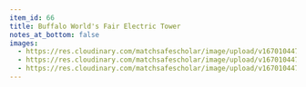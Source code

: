 ```yaml
---
item_id: 66
title: Buffalo World's Fair Electric Tower
notes_at_bottom: false
images:
  - https://res.cloudinary.com/matchsafescholar/image/upload/v1670104479/PanAm1.jpg
  - https://res.cloudinary.com/matchsafescholar/image/upload/v1670104479/Panam2.jpg
  - https://res.cloudinary.com/matchsafescholar/image/upload/v1670104479/Panam3.jpg
---
```

